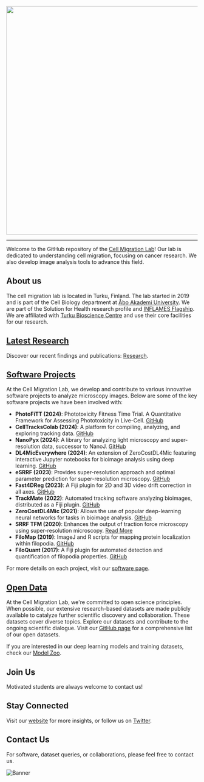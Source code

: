 <p align="center">
  <img src="https://github.com/CellMigrationLab/.github/blob/main/images/LabLogo.png" width="600" height="auto"/>
</p>

------------

Welcome to the GitHub repository of the [Cell Migration Lab](https://cellmig.org/)! Our lab is dedicated to understanding cell migration, focusing on cancer research. We also develop image analysis tools to advance this field.

## About us
The cell migration lab is located in Turku, Finland. The lab started in 2019 and is part of the Cell Biology department at [Åbo Akademi University](https://www.abo.fi/en/). We are part of the Solution for Health research profile and [INFLAMES Flagship](https://inflames.utu.fi/). We are affiliated with [Turku Bioscience Centre](https://bioscience.fi/) and use their core facilities for our research.

## [Latest Research](https://cellmig.org/featured-research/)
Discover our recent findings and publications: [Research](https://cellmig.org/featured-research/).


## [Software Projects](https://cellmig.org/software/)

At the Cell Migration Lab, we develop and contribute to various innovative software projects to analyze microscopy images. Below are some of the key software projects we have been involved with:

- **PhotoFiTT (2024)**: Phototoxicity Fitness Time Trial. A Quantitative Framework for Assessing Phototoxicity in Live-Cell. [GitHub](https://github.com/HenriquesLab/PhotoFiTT)
- **CellTracksColab (2024)**: A platform for compiling, analyzing, and exploring tracking data. [GitHub](https://github.com/guijacquemet/CellTracksColab)
- **NanoPyx (2024)**: A library for analyzing light microscopy and super-resolution data, successor to NanoJ. [GitHub](https://github.com/HenriquesLab/NanoPyx)
- **DL4MicEverywhere (2024)**: An extension of ZeroCostDL4Mic featuring interactive Jupyter notebooks for bioimage analysis using deep learning. [GitHub](https://github.com/HenriquesLab/DL4MicEverywhere)
- **eSRRF (2023)**: Provides super-resolution approach and optimal parameter prediction for super-resolution microscopy. [GitHub](https://github.com/HenriquesLab/NanoJ-eSRRF)
- **Fast4DReg (2023)**: A Fiji plugin for 2D and 3D video drift correction in all axes. [GitHub](https://github.com/guijacquemet/Fast4DReg)
- **TrackMate (2022)**: Automated tracking software analyzing bioimages, distributed as a Fiji plugin. [GitHub](https://github.com/trackmate-sc/TrackMate)
- **ZeroCostDL4Mic (2021)**: Allows the use of popular deep-learning neural networks for tasks in bioimage analysis. [GitHub](https://github.com/HenriquesLab/ZeroCostDL4Mic)
- **SRRF TFM (2020)**: Enhances the output of traction force microscopy using super-resolution microscopy. [Read More](https://pubs.acs.org/doi/abs/10.1021/acsnano.9b07628)
- **FiloMap (2019)**: ImageJ and R scripts for mapping protein localization within filopodia. [GitHub](https://github.com/guijacquemet/FiloMAP)
- **FiloQuant (2017)**: A Fiji plugin for automated detection and quantification of filopodia properties. [GitHub](https://github.com/guijacquemet/FiloQuant)

For more details on each project, visit our [software page](https://cellmig.org/software/).

## [Open Data](https://github.com/CellMigrationLab/CellMigrationLab_Datasets)
At the Cell Migration Lab, we're committed to open science principles. When possible, our extensive research-based datasets are made publicly available to catalyze further scientific discovery and collaboration. These datasets cover diverse topics. Explore our datasets and contribute to the ongoing scientific dialogue. Visit our [GitHub page](https://github.com/CellMigrationLab/Datasets) for a comprehensive list of our open datasets.

If you are interested in our deep learning models and training datasets, check our [Model Zoo](https://github.com/CellMigrationLab/ModelZoo).

## Join Us
Motivated students are always welcome to contact us!

## Stay Connected
Visit our [website](https://cellmig.org/) for more insights, or follow us on [Twitter](https://twitter.com/guijacquemet).

## Contact Us
For software, dataset queries, or collaborations, please feel free to contact us.

![Banner](https://github.com/CellMigrationLab/.github/blob/main/images/banner.png)
